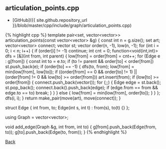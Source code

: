 ## articulation_points.cpp

- [GitHub]({{ site.github.repository_url }}/blob/master/cpp/include/graph/articulation_points.cpp)

{% highlight cpp %}
template <typename Edge>
pair<set<int>, vector<vector<Edge>>> articulation_points(const vector<vector<Edge>> &g) {
  const int n = g.size();
  set<int> art;
  vector<vector<Edge>> connect;
  vector<Edge> st;
  vector<int> order(n, -1), low(n, -1);
  for (int i = 0; i < n; i++) {
    if (order[i] != -1) continue;
    int cnt = 0;
    function<void(int,int)> dfs = [&](int from, int parent) {
      low[from] = order[from] = cnt++;
      for (Edge e : g[from]) {
        const int to = e.to;
        if (to != parent && order[to] < order[from]) st.push_back(e);
        if (order[to] == -1) {
          dfs(to, from);
          low[from] = min(low[from], low[to]);
          if ((order[from] == 0 && order[to] != 1) ||
              (order[from] != 0 && low[to] >= order[from])) art.insert(from);
          if (low[to] >= order[from]) {
            connect.push_back(vector<Edge>());
            for (;;) {
              Edge edge = st.back();
              st.pop_back();
              connect.back().push_back(edge);
              if (edge.from == from && edge.to == to) break;
            }
          }
        }
        else {
          low[from] = min(low[from], order[to]);
        }
      }
    };
    dfs(i, i);
  }
  return make_pair(move(art), move(connect));
}

struct Edge {
  int from, to;
  Edge(int s, int t) : from(s), to(t) {}
};

using Graph = vector<vector<Edge>>;

void add_edge(Graph &g, int from, int to) {
  g[from].push_back(Edge(from, to));
  g[to].push_back(Edge(to, from));
}
{% endhighlight %}

[Back](../../..)
